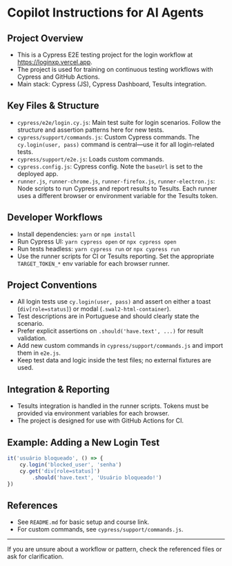# Copilot Instructions for AI Agents

## Project Overview
- This is a Cypress E2E testing project for the login workflow at https://loginxp.vercel.app.
- The project is used for training on continuous testing workflows with Cypress and GitHub Actions.
- Main stack: Cypress (JS), Cypress Dashboard, Tesults integration.

## Key Files & Structure
- `cypress/e2e/login.cy.js`: Main test suite for login scenarios. Follow the structure and assertion patterns here for new tests.
- `cypress/support/commands.js`: Custom Cypress commands. The `cy.login(user, pass)` command is central—use it for all login-related tests.
- `cypress/support/e2e.js`: Loads custom commands.
- `cypress.config.js`: Cypress config. Note the `baseUrl` is set to the deployed app.
- `runner.js`, `runner-chrome.js`, `runner-firefox.js`, `runner-electron.js`: Node scripts to run Cypress and report results to Tesults. Each runner uses a different browser or environment variable for the Tesults token.

## Developer Workflows
- Install dependencies: `yarn` or `npm install`
- Run Cypress UI: `yarn cypress open` or `npx cypress open`
- Run tests headless: `yarn cypress run` or `npx cypress run`
- Use the runner scripts for CI or Tesults reporting. Set the appropriate `TARGET_TOKEN_*` env variable for each browser runner.

## Project Conventions
- All login tests use `cy.login(user, pass)` and assert on either a toast (`div[role=status]`) or modal (`.swal2-html-container`).
- Test descriptions are in Portuguese and should clearly state the scenario.
- Prefer explicit assertions on `.should('have.text', ...)` for result validation.
- Add new custom commands in `cypress/support/commands.js` and import them in `e2e.js`.
- Keep test data and logic inside the test files; no external fixtures are used.

## Integration & Reporting
- Tesults integration is handled in the runner scripts. Tokens must be provided via environment variables for each browser.
- The project is designed for use with GitHub Actions for CI.

## Example: Adding a New Login Test
```js
it('usuário bloqueado', () => {
    cy.login('blocked_user', 'senha')
    cy.get('div[role=status]')
        .should('have.text', 'Usuário bloqueado!')
})
```

## References
- See `README.md` for basic setup and course link.
- For custom commands, see `cypress/support/commands.js`.

---
If you are unsure about a workflow or pattern, check the referenced files or ask for clarification.
